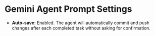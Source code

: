 # Gemini Agent Prompt Settings

- **Auto-save:** Enabled. The agent will automatically commit and push changes after each completed task without asking for confirmation.
